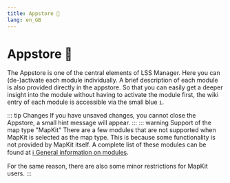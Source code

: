 ```yaml
---
title: Appstore 🛒
lang: en_GB
---
```


# Appstore :shopping_cart:

The Appstore is one of the central elements of LSS Manager. Here you can (de-)activate each module individually. A brief description of each module is also provided directly in the appstore.
So that you can easily get a deeper insight into the module without having to activate the module first, the wiki entry of each module is accessible via the small blue `i`.

::: tip Changes
If you have unsaved changes, you cannot close the Appstore, a small hint message will appear.
:::
::: warning Support of the map type "MapKit"
There are a few modules that are not supported when MapKit is selected as the map type. This is because some functionality is not provided by MapKit itself. A complete list of these modules can be found at [ℹ️ General information on modules](apps.md).

For the same reason, there are also some minor restrictions for MapKit users.
:::
